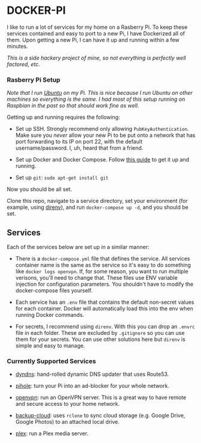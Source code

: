 # DOCKER-PI

I like to run a lot of services for my home on a Rasberry Pi.  To keep these services contained and easy to port to a new Pi, I have Dockerized all of them.  Upon getting a new Pi, I can have it up and running within a few minutes.

_This is a side hackery project of mine, so not everything is perfectly well factored, etc_.

### Rasberry Pi Setup

_Note that I run [Ubuntu](https://ubuntu.com/tutorials/how-to-install-ubuntu-on-your-raspberry-pi#1-overview) on my Pi.  This is nice because I run Ubuntu on other machines so everything is the same. I had most of this setup running on Raspbian in the past so that should work fine as well._

Getting up and running requires the following:

* Set up SSH. Strongly recommend only allowing `PubKeyAuthentication`. Make sure you *never* allow your new Pi to be put onto a network that has port forwarding to its IP on port 22, with the default username/password. I, uh, heard that from a friend.

* Set up Docker and Docker Compose.  Follow [this guide](https://devdojo.com/bobbyiliev/how-to-install-docker-and-docker-compose-on-raspberry-pi) to get it up and running.

* Set up `git`: `sudo apt-get install git`

Now you should be all set.

Clone this repo, navigate to a service directory, set your environment (for example, using [direnv](https://direnv.net)), and run `docker-compose up -d`, and you should be set.

## Services

Each of the services below are set up in a similar manner:

* There is a `docker-compose.yml` file that defines the service.  All services container name is the same as the service so it's easy to do something like `docker logs openvpn`.  If, for some reason, you want to run multiple verisons, you'll need to change that.  These files use ENV variable injection for configuration parameters.  You shouldn't have to modify the docker-compose files yourself.

* Each service has an `.env` file that contains the default non-secret values for each container. Docker will automatically load this into the env when running Docker commands.

* For secrets, I recommend using `direnv`.  With this you can drop an `.envrc` file in each folder. These are excluded by `.gitignore` so you can use them for your secrets. You can use other solutions here but `direnv` is simple and easy to manage.

### Currently Supported Services

* [dyndns](dyndns/README.md): hand-rolled dynamic DNS updater that uses Route53.

* [pihole](pihole/README.md): turn your Pi into an ad-blocker for your whole network.

* [openvpn](openvpn/README.md): run an OpenVPN server.  This is a great way to have remote and secure access to your home network.

* [backup-cloud](backup-cloud/README.md): uses `rclone` to sync cloud storage (e.g. Google Drive, Google Photos) to an attached local drive. 

* [plex](plex/README.md): run a Plex media server.

